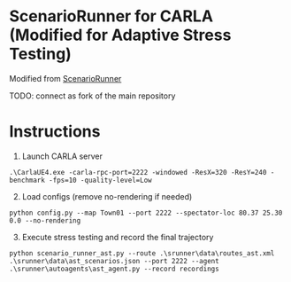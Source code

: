 ScenarioRunner for CARLA (Modified for Adaptive Stress Testing)
========================
Modified from [ScenarioRunner](https://github.com/carla-simulator/scenario_runner)

TODO: connect as fork of the main repository

Instructions
========================
1. Launch CARLA server
```
.\CarlaUE4.exe -carla-rpc-port=2222 -windowed -ResX=320 -ResY=240 -benchmark -fps=10 -quality-level=Low
```

2. Load configs (remove no-rendering if needed)
```
python config.py --map Town01 --port 2222 --spectator-loc 80.37 25.30 0.0 --no-rendering
```

3. Execute stress testing and record the final trajectory 
```
python scenario_runner_ast.py --route .\srunner\data\routes_ast.xml .\srunner\data\ast_scenarios.json --port 2222 --agent .\srunner\autoagents\ast_agent.py --record recordings
```
